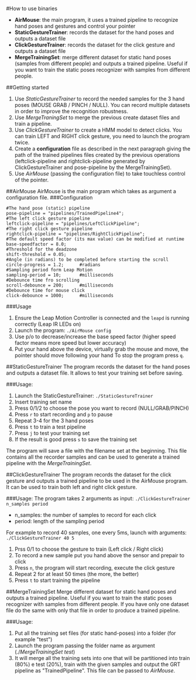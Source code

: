 #How to use binaries
* **AirMouse**: the main program, it uses a trained pipeline to recognize hand poses and gestures and control your pointer
* **StaticGestureTrainer**: records the dataset for the hand poses and outputs a dataset file
* **ClickGestureTrainer**: records the dataset for the click gesture and outputs a dataset file
* **MergeTrainingSet**: merge different dataset for static hand poses (samples from different people) and outputs a trained pipeline. Useful if you want to train the static poses recognizer with samples from different people.

##Getting started
1. Use *StaticGestureTrainer* to record the needed samples for the 3 hand poses (MOUSE GRAB / PINCH / NULL). You can record multiple datasets in order to improve the recognition robustness.
2. Use *MergeTraningSet* to merge the previous create dataset files and train a pipeline.
3. Use *ClickGestureTrainer* to create a HMM model to detect clicks. You can train LEFT and RIGHT click gesture, you need to launch the program twice.
4. Create a **configuration** file as described in the next paragraph giving the path of the trained pipelines files created by the previous operations (leftclick-pipeline and rightclick-pipeline generated by ClickGestureTrainer and pose-pipeline by the MergeTrainingSet).
5. Use *AirMouse* (passing the configuration file) to take touchless control of the pointer.

##AirMouse
AirMouse is the main program which takes as argument a configuration file.
###Configuration
```
#The hand pose (static) pipeline
pose-pipeline = "pipelines/TrainedPipeline4";
#The left click gesture pipeline
leftclick-pipeline = "pipelines/LeftClickPipeline";
#The right click gesture pipeline
rightclick-pipeline = "pipelines/RightClickPipeline";
#The default speed factor (its max value) can be modified at runtime
base-speedfactor = 8.0;
#Threshold for the deadzone
shift-threshold = 0.05;
#Angle (in radians) to be completed before starting the scroll
circle-progress = 1.2;		#radians
#Sampling period form Leap Motion
sampling-period = 10;		#milliseconds
#Debounce time fro scrolling
scroll-debounce = 200; 		#milliseconds
#Debounce time for mouse click
click-debounce = 1000;		#milliseconds
```

###Usage
1. Ensure the Leap Motion Controller is connected and the `leapd` is running correctly (Leap IR LEDs on)
2. Launch the program: `./AirMouse config`
3. Use p/o to decrease/increase the base speed factor (higher speed factor means more speed but lower accuracy)
4. Put your hand above the device, virtually grab the mouse and move, the pointer should move following your hand
To stop the program press `q`.

##StaticGestureTrainer
The program records the dataset for the hand poses and outputs a dataset file.
It allows to test your training set before saving.

###Usage:
1. Launch the StaticGestureTrainer: `./StaticGestureTrainer`
2. Insert training set name
3. Press 0/1/2 to choose the pose you want to record (NULL/GRAB/PINCH)
4. Press `r` to start recording and `p` to pause 
5. Repeat 3-4 for the 3 hand poses
6. Press `t` to train a test pipeline
7. Press `j` to test your training set
8. If the result is good press `s` to save the training set  

The program will save a file with the filename set at the beginning. This file contains all the recorder samples and can be used to generate a trained pipeline with the *MergeTrainingSet*.

##ClickGestureTrainer
The program records the dataset for the click gesture and outputs a trained pipeline to be used in the AirMouse program.
It can be used to train both left and right click gesture.

###Usage:
The program takes 2 arguments as input: `./ClickGestureTrainer n_samples period`
* n_samples: the number of samples to record for each click
* period: length of the sampling period

For example to record 40 samples, one every 5ms, launch with arguments: `./ClickGestureTrainer 40 5`

1. Prss 0/1 to choose the gesture to train (Left click / Right click)
2. To record a new sample put you hand above the sensor and prepair to click
2. Press `n`, the program will start recording, execute the click gesture
3. Repeat 2 for at least 50 times (the more, the better)
4. Press `t` to start training the pipeline

##MergeTrainingSet
Merge different dataset for static hand poses and outputs a trained pipeline. Useful if you want to train the static poses recognizer with samples from different people. If you have only one dataset file do the same with only that file in order to produce a trained pipeline.

###Usage:
1. Put all the training set files (for static hand-poses) into a folder (for example "test")
2. Launch the program passing the folder name as argument (./*MergeTrainingSet test*)
3. It will merge all the training sets into one that will be partitioned into train (80%) e test (20%), train with the given samples and output  the GRT pipeline as "TrainedPipeline". This file can be passed to *AirMouse*.

